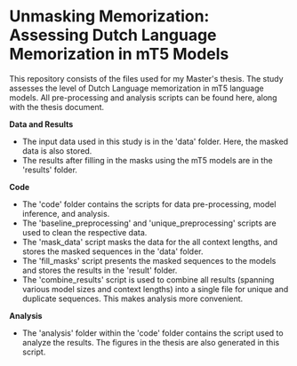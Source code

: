 # Unmasking Memorization: Assessing Dutch Language Memorization in mT5 Models

This repository consists of the files used for my Master's thesis. The study assesses the level of Dutch Language memorization in mT5 language models. All pre-processing and analysis scripts can be found here, along with the thesis document.

**Data and Results**
- The input data used in this study is in the 'data' folder. Here, the masked data is also stored.
- The results after filling in the masks using the mT5 models are in the 'results' folder.

**Code**
- The 'code' folder contains the scripts for data pre-processing, model inference, and analysis.
- The 'baseline_preprocessing' and 'unique_preprocessing' scripts are used to clean the respective data.
- The 'mask_data' script masks the data for the all context lengths, and stores the masked sequences in the 'data' folder.
- The 'fill_masks' script presents the masked sequences to the models and stores the results in the 'result' folder.
- The 'combine_results' script is used to combine all results (spanning various model sizes and context lengths) into a single file for unique and duplicate sequences. This makes analysis more convenient.

**Analysis**
- The 'analysis' folder within the 'code' folder contains the script used to analyze the results. The figures in the thesis are also generated in this script.

